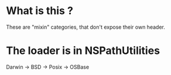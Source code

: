# What is this ?

These are "mixin" categories, that don't expose their own header.


# The loader is in NSPathUtilities


Darwin -> BSD -> Posix -> OSBase